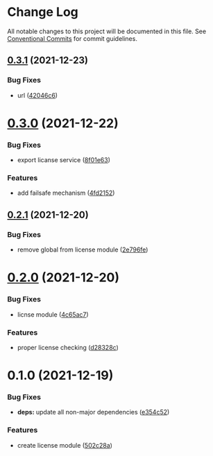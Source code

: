 # Change Log

All notable changes to this project will be documented in this file.
See [Conventional Commits](https://conventionalcommits.org) for commit guidelines.

## [0.3.1](https://github.com/gemunion/nestjs-packages/compare/@gemunion/nest-js-module-license@0.3.0...@gemunion/nest-js-module-license@0.3.1) (2021-12-23)


### Bug Fixes

* url ([42046c6](https://github.com/gemunion/nestjs-packages/commit/42046c63f65fd22543aeb02615fe6277fa82aa21))





# [0.3.0](https://github.com/gemunion/nestjs-packages/compare/@gemunion/nest-js-module-license@0.2.1...@gemunion/nest-js-module-license@0.3.0) (2021-12-22)


### Bug Fixes

* export licanse service ([8f01e63](https://github.com/gemunion/nestjs-packages/commit/8f01e63208cbc2bf072ecbadc882d724eb1b391b))


### Features

* add failsafe mechanism ([4fd2152](https://github.com/gemunion/nestjs-packages/commit/4fd21521e1c713d9fbf02cacb846be5f646a76a5))





## [0.2.1](https://github.com/gemunion/nestjs-packages/compare/@gemunion/nest-js-module-license@0.2.0...@gemunion/nest-js-module-license@0.2.1) (2021-12-20)


### Bug Fixes

* remove global from license module ([2e796fe](https://github.com/gemunion/nestjs-packages/commit/2e796fe1684c8f1af777076292d82770d67399c9))





# [0.2.0](https://github.com/gemunion/nestjs-packages/compare/@gemunion/nest-js-module-license@0.1.0...@gemunion/nest-js-module-license@0.2.0) (2021-12-20)


### Bug Fixes

* licnse module ([4c65ac7](https://github.com/gemunion/nestjs-packages/commit/4c65ac7e1414e521c858b58761a943efe9c82809))


### Features

* proper license checking ([d28328c](https://github.com/gemunion/nestjs-packages/commit/d28328c5dc9d0939a67929c719067ca4ec990fc5))





# 0.1.0 (2021-12-19)


### Bug Fixes

* **deps:** update all non-major dependencies ([e354c52](https://github.com/gemunion/nestjs-packages/commit/e354c52df8d33b4330c39bbb25fd8d557536f628))


### Features

* create license module ([502c28a](https://github.com/gemunion/nestjs-packages/commit/502c28a1cf9330864ef8d3585aad68a4ac9a9239))
